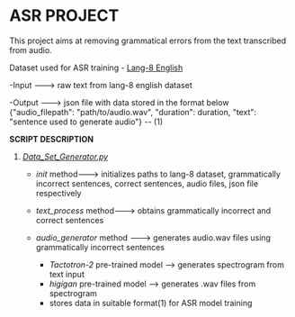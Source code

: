 # ASR PROJECT

This project aims at removing grammatical errors from the text transcribed from audio.

Dataset used for ASR training - [Lang-8 English](https://sites.google.com/site/naistlang8corpora/)

-Input ---> raw text from lang-8 english dataset

-Output ---> json file with data stored in the format below
{"audio_filepath": "path/to/audio.wav", "duration": duration, "text": "sentence used to generate audio"} -- (1)

**SCRIPT DESCRIPTION**

1. _[Data_Set_Generator.py](https://github.com/askaydevs/ITN_Phore/blob/asr/asr_ask/scripts/DataGenerator.py)_

    * _init_ method---> initializes paths to lang-8 dataset, grammatically incorrect sentences, correct sentences, audio files, json file respectively
 
    * _text_process_ method---> obtains grammatically incorrect and correct sentences

    * _audio_generator_ method ---> generates audio.wav files using grammatically incorrect sentences
      * _Tactotron-2_ pre-trained model --> generates spectrogram from text input
      * _higigan_ pre-trained model --> generates .wav files from spectrogram
      * stores data in suitable format(1) for ASR model training
